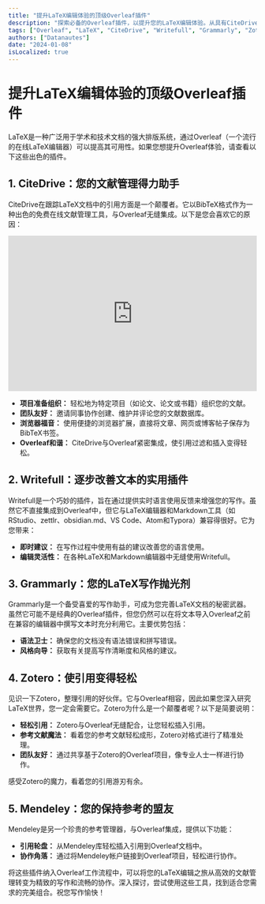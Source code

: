 ```yaml
---
title: "提升LaTeX编辑体验的顶级Overleaf插件"
description: "探索必备的Overleaf插件，以提升您的LaTeX编辑体验。从具有CiteDrive的全面文献管理到使用Writefull进行精细写作，发现将简化您工作流程的工具。"
tags: ["Overleaf", "LaTeX", "CiteDrive", "Writefull", "Grammarly", "Zotero", "Mendeley"]
authors: ["Datanautes"]
date: "2024-01-08"
isLocalized: true
---
```


# 提升LaTeX编辑体验的顶级Overleaf插件

LaTeX是一种广泛用于学术和技术文档的强大排版系统，通过Overleaf（一个流行的在线LaTeX编辑器）可以提高其可用性。如果您想提升Overleaf体验，请查看以下这些出色的插件。

## 1. CiteDrive：您的文献管理得力助手

CiteDrive在跟踪LaTeX文档中的引用方面是一个颠覆者。它以BibTeX格式作为一种出色的免费在线文献管理工具，与Overleaf无缝集成。以下是您会喜欢它的原因：

<iframe width="100%" height="315" src="https://www.youtube.com/embed/bHD94qM0vyg?si=5QCelGCRdSkYWyDk" title="YouTube视频播放器" frameborder="0" allow="accelerometer; autoplay; clipboard-write; encrypted-media; gyroscope; picture-in-picture; web-share" allowfullscreen></iframe>

- **项目准备组织：** 轻松地为特定项目（如论文、论文或书籍）组织您的文献。
- **团队友好：** 邀请同事协作创建、维护并评论您的文献数据库。
- **浏览器福音：** 使用便捷的浏览器扩展，直接将文章、网页或博客帖子保存为BibTeX书签。
- **Overleaf和谐：** CiteDrive与Overleaf紧密集成，使引用过滤和插入变得轻松。

## 2. Writefull：逐步改善文本的实用插件

Writefull是一个巧妙的插件，旨在通过提供实时语言使用反馈来增强您的写作。虽然它不直接集成到Overleaf中，但它与LaTeX编辑器和Markdown工具（如RStudio、zettlr、obsidian.md、VS Code、Atom和Typora）兼容得很好。它为您带来：

- **即时建议：** 在写作过程中使用有益的建议改善您的语言使用。
- **编辑灵活性：** 在各种LaTeX和Markdown编辑器中无缝使用Writefull。

## 3. Grammarly：您的LaTeX写作抛光剂

Grammarly是一个备受喜爱的写作助手，可成为您完善LaTeX文档的秘密武器。虽然它可能不是经典的Overleaf插件，但您仍然可以在将文本导入Overleaf之前在兼容的编辑器中撰写文本时充分利用它。主要优势包括：

- **语法卫士：** 确保您的文档没有语法错误和拼写错误。
- **风格向导：** 获取有关提高写作清晰度和风格的建议。

## 4. Zotero：使引用变得轻松

见识一下Zotero，整理引用的好伙伴。它与Overleaf相容，因此如果您深入研究LaTeX世界，您一定会需要它。Zotero为什么是一个颠覆者呢？以下是简要说明：

- **轻松引用：** Zotero与Overleaf无缝配合，让您轻松插入引用。
- **参考文献魔法：** 看着您的参考文献轻松成形，Zotero对格式进行了精准处理。
- **团队友好：** 通过共享基于Zotero的Overleaf项目，像专业人士一样进行协作。

感受Zotero的魔力，看着您的引用游刃有余。

## 5. Mendeley：您的保持参考的盟友

Mendeley是另一个珍贵的参考管理器，与Overleaf集成，提供以下功能：

- **引用轮盘：** 从Mendeley库轻松插入引用到Overleaf文档中。
- **协作角落：** 通过将Mendeley帐户链接到Overleaf项目，轻松进行协作。

将这些插件纳入Overleaf工作流程中，可以将您的LaTeX编辑之旅从高效的文献管理转变为精致的写作和流畅的协作。深入探讨，尝试使用这些工具，找到适合您需求的完美组合。祝您写作愉快！
